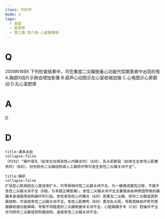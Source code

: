 ```yaml
---
class: 内科学
mode: X
tags:
  - 真题
  - 医考帮
  - 第三篇-第八章-心脏瓣膜病
---
```


# Q
2008N169X 下列检查结果中，可在重度二尖瓣脱垂心功能代偿期患者中出现的有
A.胸部X线片示肺血增加影像
B.超声心动图示左心室收缩加强
C.心电图示心房颤动
D.左心室肥厚

# A
D
# D
```ad-note
title:课本出处
collapse:false
（P292）“瓣叶穿孔（如发生在感染性心内膜炎时）（A对）、乳头肌断裂（如发生在急性心肌梗死时）（B对）、创伤损伤二尖瓣结构或人工瓣损坏等可发生急性二尖瓣关闭不全”。
```

```ad-summary
title:解析
collapse:false
扩张型心肌病因左心室逐渐扩大，可导致相对性二尖瓣关闭不全，为一缓慢进展性过程，不属于急性二尖瓣关闭不全（D错，为本题正确答案）。急性二尖瓣关闭不全主要是由各种原因导致的瓣膜本身或瓣周结构破坏所引起。急性感染性心内膜炎（A对）若累及二尖瓣，损伤二尖瓣或其附属结构，可造成急性二尖瓣关闭不全。急性心肌梗死（B对）累及乳头肌，导致其缺血坏死可使瓣膜收缩功能障碍，导致不同程度的二尖瓣脱垂伴关闭不全。心脏瓣膜手术（C对）若操作不当亦可损伤二尖瓣或其附属结构，造成急性二尖瓣关闭不全。
```

